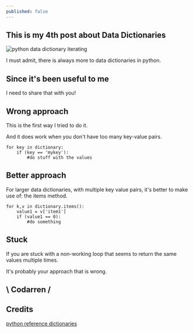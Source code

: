```yaml
---
published: false
---
```

## This is my 4th post about Data Dictionaries
![python data dictionary iterating](https://github.com/codarrenvelvindron/codarrenvelvindron.github.io/raw/master/images/python-logo.png)

I must admit, there is always more to data dictionaries in python.

## Since it's been useful to me
I need to share that with you!

## Wrong approach
This is the first way I tried to do it.

And it does work when you don't have too many key-value pairs.
```
for key in dictionary:
    if (key == 'mykey'):
        #do stuff with the values
```

## Better approach
For larger data dictionaries, with multiple key value pairs, it's better to make use of:
the items method.

```
for k,v in dictionary.items():
    value1 = v['item1']
    if (value1 == 0):
        #do something
```

## Stuck
If you are stuck with a non-working loop that seems to return the same values multiple times.

It's probably your approach that is wrong.


## \ Codarren /

## Credits
[python reference dictionaries](https://docs.python.org/3/tutorial/datastructures.html)
